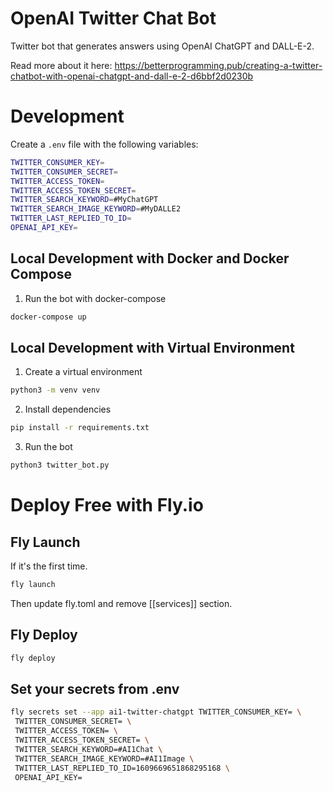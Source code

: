 # OpenAI Twitter Chat Bot

Twitter bot that generates answers using OpenAI ChatGPT and DALL-E-2.

Read more about it here: https://betterprogramming.pub/creating-a-twitter-chatbot-with-openai-chatgpt-and-dall-e-2-d6bbf2d0230b

# Development

Create a `.env` file with the following variables:

```bash
TWITTER_CONSUMER_KEY=
TWITTER_CONSUMER_SECRET=
TWITTER_ACCESS_TOKEN=
TWITTER_ACCESS_TOKEN_SECRET=
TWITTER_SEARCH_KEYWORD=#MyChatGPT
TWITTER_SEARCH_IMAGE_KEYWORD=#MyDALLE2
TWITTER_LAST_REPLIED_TO_ID=
OPENAI_API_KEY=
```

## Local Development with Docker and Docker Compose

1. Run the bot with docker-compose

```bash
docker-compose up
```

## Local Development with Virtual Environment

1. Create a virtual environment

```bash
python3 -m venv venv
```

2. Install dependencies

```bash
pip install -r requirements.txt
```

3. Run the bot

```bash
python3 twitter_bot.py
```

# Deploy Free with Fly.io

## Fly Launch

If it's the first time.

```bash
fly launch
```

Then update fly.toml and remove [[services]] section.

## Fly Deploy

```bash
fly deploy
```

## Set your secrets from .env

```bash
fly secrets set --app ai1-twitter-chatgpt TWITTER_CONSUMER_KEY= \
 TWITTER_CONSUMER_SECRET= \
 TWITTER_ACCESS_TOKEN= \
 TWITTER_ACCESS_TOKEN_SECRET= \
 TWITTER_SEARCH_KEYWORD=#AI1Chat \
 TWITTER_SEARCH_IMAGE_KEYWORD=#AI1Image \
 TWITTER_LAST_REPLIED_TO_ID=1609669651868295168 \
 OPENAI_API_KEY=

```
